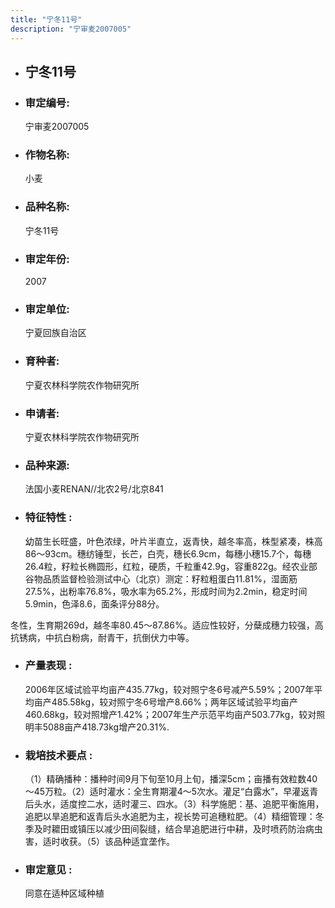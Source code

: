 ```yaml
---
title: "宁冬11号"
description: "宁审麦2007005"
---
```

* ## 宁冬11号
* ###  审定编号:  
   宁审麦2007005

*  ### 作物名称:  
   小麦

*   ###  品种名称: 
    宁冬11号

*   ### 审定年份: 
    2007

*   ### 审定单位:  
    宁夏回族自治区

*   ### 育种者:  
    宁夏农林科学院农作物研究所

*   ### 申请者:  
    宁夏农林科学院农作物研究所

*   ### 品种来源:  
    法国小麦RENAN//北农2号/北京841

*   ### 特征特性 : 
    幼苗生长旺盛，叶色浓绿，叶片半直立，返青快，越冬率高，株型紧凑，株高86～93cm。穗纺锤型，长芒，白壳，穗长6.9cm，每穗小穗15.7个，每穗26.4粒，籽粒长椭圆形，红粒，硬质，千粒重42.9g，容重822g。经农业部谷物品质监督检验测试中心（北京）测定：籽粒粗蛋白11.81%，湿面筋27.5%，出粉率76.8%，吸水率为65.2%，形成时间为2.2min，稳定时间5.9min，色泽8.6，面条评分88分。
冬性，生育期269d，越冬率80.45～87.86%。适应性较好，分蘖成穗力较强，高抗锈病，中抗白粉病，耐青干，抗倒伏力中等。


*   ### 产量表现 : 
    2006年区域试验平均亩产435.77kg，较对照宁冬6号减产5.59%；2007年平均亩产485.58kg，较对照宁冬6号增产8.66%；两年区域试验平均亩产460.68kg，较对照增产1.42%；2007年生产示范平均亩产503.77kg，较对照明丰5088亩产418.73kg增产20.31%.

*   ### 栽培技术要点 : 
    （1）精确播种：播种时间9月下旬至10月上旬，播深5cm；亩播有效粒数40～45万粒。（2）适时灌水：全生育期灌4～5次水。灌足“白露水”，早灌返青后头水，适度控二水，适时灌三、四水。（3）科学施肥：基、追肥平衡施用，追肥以旱追肥和返青后头水追肥为主，视长势可追穗粒肥。（4）精细管理：冬季及时耱田或镇压以减少田间裂缝，结合旱追肥进行中耕，及时喷药防治病虫害，适时收获。（5）该品种适宜垄作。

*   ### 审定意见 : 
    同意在适种区域种植
